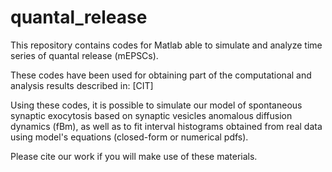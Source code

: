 # quantal_release

This repository contains codes for Matlab able to simulate and analyze time series of quantal release (mEPSCs).

These codes have been used for obtaining part of the computational and analysis results described in:
[CIT]

Using these codes, it is possible to simulate our model of spontaneous synaptic exocytosis based on synaptic vesicles anomalous diffusion dynamics (fBm), as well as to fit interval histograms obtained from real data using model's equations (closed-form or numerical pdfs).

Please cite our work if you will make use of these materials.
